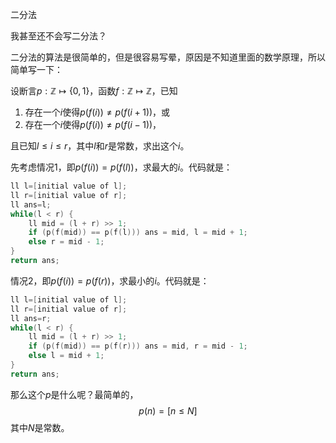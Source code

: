 二分法

我甚至还不会写二分法？

二分法的算法是很简单的，但是很容易写晕，原因是不知道里面的数学原理，所以简单写一下：

设断言$p:\mathbb{Z} \mapsto \{0 ,1 \}$，函数$f:\mathbb{Z} \mapsto \mathbb{Z}$，已知

1. 存在一个$i$使得$p(f(i)) \not = p(f(i+1))$，或
2. 存在一个$i$使得$p(f(i)) \not = p(f(i-1))$，

且已知$l \le i \le r$，其中$l$和$r$是常数，求出这个$i$。

先考虑情况1，即$p(f(i))=p(f(l))$，求最大的$i$。代码就是：

```cpp
ll l=[initial value of l];
ll r=[initial value of r];
ll ans=l;
while(l < r) {
    ll mid = (l + r) >> 1;
    if (p(f(mid)) == p(f(l))) ans = mid, l = mid + 1;
    else r = mid - 1;
}
return ans;
```

情况2，即$p(f(i))=p(f(r))$，求最小的$i$。代码就是：

```cpp
ll l=[initial value of l];
ll r=[initial value of r];
ll ans=r;
while(l < r) {
    ll mid = (l + r) >> 1;
    if (p(f(mid)) == p(f(r))) ans = mid, r = mid - 1;
    else l = mid + 1;
}
return ans;
```

那么这个$p$是什么呢？最简单的，
$$
p(n)=[n \le N]
$$
其中$N$是常数。